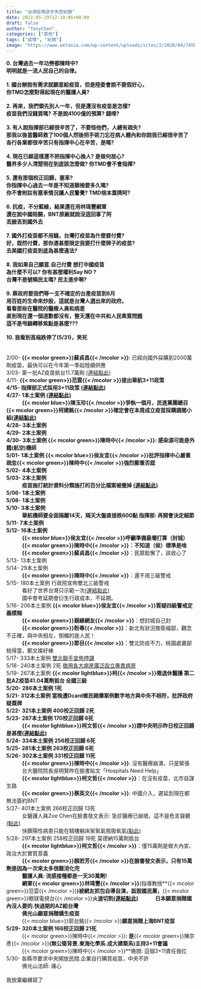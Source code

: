 ```yaml
---
title: "台灣疫情逐步失控紀錄"
date: 2021-05-29T12:10:05+08:00
draft: false
author: "TonyChen"
categories: ["其他"]
tags: ["疫情", "紀錄"]
image: "https://www.eetasia.com/wp-content/uploads/sites/2/2020/04/745b19a1-e84a-423a-8396-31041d28b39e.png"
---
```

**0. 台灣過去一年功勞都陳時中?**     
**明明就是一流人民自己的自律。**   
\
**1. 國台辦說有需求就願意給疫苗，但是陸委會說不要假好心，    
你TMD怎麼對得起現在的醫護人員?    
\
2. 再來，我們領先別人一年，但是還沒有疫苗是怎樣?  
疫苗我們沒錢買嗎? 不是說4100億的預算? 錢哩?  
\
3. 有人說指揮部已經很辛苦了，不要怪他們，人總有疏失?   
那我以後當醫師救了100個人然後把手術刀忘在病人體內和你說我已經很辛苦了  
各行各業都很辛苦只有指揮中心在辛苦，是嗎?  
\
4. 現在已經這樣還不把指揮中心換人? 是做何居心?  
醫界多少人清楚現在到底該怎麼做? 你TMD會不會指揮?   
\
5. 還有那個校正回歸，塞車?   
你指揮中心過去一年是不知道篩檢要多久嗎?      
你不會附註有塞車情況讓人民警覺? TMD根本蓋牌阿?  
\
6. 抗疫，不分藍綠，結果還在用林瑋豐網軍  
還在說中國阻饒，BNT原廠就說沒這回事了阿    
丟臉丟到國外去       
\
7. 國外打疫苗都不用錢，台灣打疫苗為什麼要付費?  
好，既然付費，那你憑甚麼限定我要打什麼牌子的疫苗?  
去美國打疫苗到底為甚麼違法?    
\
8. 我如果自己願意.自己付費 想打中國疫苗    
為什麼不可以? 你有甚麼權利Say NO ?  
台灣不是號稱民主嗎? 民主進步啊?   
\
9. 蔡政府要我們等一支不確定的台產疫苗到8月      
用百姓的生命來炒股，這就是台灣人選出來的政府。     
看看那些在醫院的醫療人員和病患  
直到現在還一個道歉都沒有，整天還在中共和人民素質問題    
這不是甩鍋轉移焦點是甚麼???              
\
10. 我看到高端跌停了(5/31)，笑死**  
\
\
2/00- **{{< mcolor green>}}蘇貞昌{{< /mcolor >}}**: 已經向國外採購到2000萬劑疫苗，最快可以在今年第一季起陸續供應  
3/03- 第一批AZ疫苗抵台11.7萬劑 [(連結點此)](https://www.commonhealth.com.tw/article/83781)  
4/11- **{{< mcolor green>}}范雲{{< /mcolor >}}**提出華航3+11政策  
4/15- 指揮部正式採用3+11政策 [(連結點此)](https://dailyview.tw/Popular/Detail/10477)  
4/27- 1本土案例 [(連結點此)](https://covid-19.nchc.org.tw/cdcCards.php)  
&emsp;&emsp;&emsp;**{{< mcolor blue>}}陳玉珍{{< /mcolor >}}**爭執一個月，民進黨團總召**{{< mcolor green>}}柯建銘{{< /mcolor >}}**確定會在本周成立疫苗採購調閱小組[(連結點此)](https://www.chinatimes.com/realtimenews/20210427002967-260407?chdtv)     
4/28- 3本土案例  
4/29- 2本土案例  
4/30- 3本土案例 **{{< mcolor green>}}陳時中{{< /mcolor >}}**: 感染源可能是外籍(航空)機師   
5/01- 1本土案例 **{{< mcolor blue>}}侯友宜{{< /mcolor >}}**批評指揮中心嚴重疏忽**{{< mcolor green>}}陳時中{{< /mcolor >}}**強烈鄭重否認     
5/02- 4本土案例  
5/03- 2本土案例  
&emsp;&emsp;&emsp;疫苗施打統計資料分類施打的百分比檔案被撤掉 [(連結點此)](https://www.dcard.tw/f/2019_ncov/p/236016746)       
5/06- 1本土案例  
5/08- 1本土案例  
5/10- 3本土案例  
&emsp;&emsp;&emsp;華航機師要全面隔離14天，隔天大盤直接跌600點 指揮部: 再開會決定細節     
5/11- 7本土案例  
5/12- 16本土案例  
&emsp;&emsp;&emsp;**{{< mcolor blue>}}侯友宜{{< /mcolor >}}**呼籲準備最壞打算（封城）     
&emsp;&emsp;&emsp;**{{< mcolor green>}}陳時中{{< /mcolor >}}**：不知道（侯）標準是啥  
&emsp;&emsp;&emsp;**{{< mcolor green>}}蘇貞昌{{< /mcolor >}}**：民眾鬆懈了，該收心了       
5/13- 13本土案例  
5/14- 29本土案例     
&emsp;&emsp;&emsp;**{{< mcolor green>}}陳時中{{< /mcolor >}}**：還不用三級警戒  
5/15- 180本土案例 行政院宣佈雙北三級警戒   
&emsp;&emsp;&emsp;看好了世界台灣只示範一次[(連結點此)](https://zh.wikipedia.org/wiki/%E7%9C%8B%E5%A5%BD%E4%BA%86%E4%B8%96%E7%95%8C)   
&emsp;&emsp;&emsp;國中會考延期會衍生行政成本，不延期。  
5/16- 206本土案例 **{{< mcolor blue>}}侯友宜{{< /mcolor >}}**質疑四級警戒定義模糊  
&emsp;&emsp;&emsp;**{{< mcolor green>}}親綠網友{{< /mcolor >}}**：想封城自己封   
&emsp;&emsp;&emsp;**{{< mcolor green>}}粉專{{< /mcolor >}}**：新北有狀況推衛福部，觀念不正確，與中央相左，倒楣的是人民！    
&emsp;&emsp;&emsp;**{{< mcolor green>}}節目{{< /mcolor >}}**：雙北防疫不力，桃園處置部桃得當，鄭文燦好棒    
5/17- 333本土案例 [雙北聯手宣佈停課](https://www.ettoday.net/news/20210517/1983598.htm)  
5/18- 240本土案例 2死 [徵用各大病房廣泛設立專責病房](https://www.facebook.com/DoctorKoWJ/posts/3452929288142360)    
5/19- 267本土案例 **{{< mcolor lightblue>}}柯{{< /mcolor >}}**徵退休醫護 第二批AZ疫苗41.04萬劑抵台 全國三級   
5/20- 286本土案例 1死  
5/21- 312本土案例 當晚遭Dcard鄉民踢爆案例數字地方與中央不相符，批評政府疑蓋牌     
5/22- 321本土案例 400校正回歸 2死    
5/23- 287本土案例 170校正回歸 6死     
&emsp;&emsp;&emsp;**{{< mcolor lightblue>}}柯文哲{{< /mcolor >}}**請中央明示昨日校正回歸是甚麼[(連結點此)](https://udn.com/news/story/120940/5479680)    
5/24- 334本土案例 256校正回歸 6死  
5/25- 281本土案例 263校正回歸 6死  
5/26- 302本土案例 331校正回歸 11死  
&emsp;&emsp;&emsp;**{{< mcolor green>}}陳時中{{< /mcolor >}}**: 沒有醫療崩潰，只是緊張  
&emsp;&emsp;&emsp;台大醫院院長吳明賢昨在臉書貼文「Hospitals Need Help」  
&emsp;&emsp;&emsp;**{{< mcolor lightblue>}}柯文哲{{< /mcolor >}}**：在沒有疫苗，北市自謀生路   
&emsp;&emsp;&emsp;**{{< mcolor green>}}蔡英文{{< /mcolor >}}**: 中國介入，遲延到現在都無法簽約BNT        
5/27- 401本土案例 266校正回歸 13死   
&emsp;&emsp;&emsp;女醫護人員Zoe Chen在臉書發文表示: 急診醫療已崩壞，這不是危言聳聽[(點此)](https://www.facebook.com/hsiaojou.chen.5/posts/4582958575053074)  
&emsp;&emsp;&emsp;快篩陽性病患只能在騎樓躺床架氧氣瓶吸氧氣[(點此)](https://udn.com/news/story/122173/5489953)      
5/28- 297本土案例 258校正回歸 19死 莫德納15萬劑抵台  
&emsp;&emsp;&emsp;**{{< mcolor lightblue>}}柯文哲{{< /mcolor >}}**：僅15萬劑是做大內宣、政治大於實質意義     
&emsp;&emsp;&emsp;**{{< mcolor green>}}顏若芳{{< /mcolor >}}**在臉書發文表示，只有15萬劑是因為一次來太多很難消化完  
&emsp;&emsp;&emsp;醫護人員: 流感接種都是一天30萬劑!   
&emsp;&emsp;&emsp;網軍**{{< mcolor green>}}林瑋豐{{< /mcolor >}}**(指導教授**{{< mcolor green>}}范雲{{< /mcolor >}}**)被網友抓包自導自演，詆毀國民黨，**{{< mcolor green>}}眼球電視台{{< /mcolor >}}**火速切割[(連結點此)](https://tw.appledaily.com/local/20210525/G5GPMK6AU5BFDJFSL5X74VXIR4/)
&emsp;&emsp;&emsp;日本願意捐贈國內沒人要的.快過期的AZ給台灣  
&emsp;&emsp;&emsp;佛光山願意捐贈嬌生疫苗    
&emsp;&emsp;&emsp;**{{< mcolor blue>}}郭台銘{{< /mcolor >}}**願意捐贈上海BNT疫苗             
5/29- 320本土案例 166校正回歸 21死     
&emsp;&emsp;&emsp;**{{< mcolor green>}}陳時中{{< /mcolor >}}**: 是**{{< mcolor green>}}陳宗彥{{< /mcolor >}}**(無公衛背景.東海化學系.成大建築系)主持3+11會議  
&emsp;&emsp;&emsp;**{{< mcolor green>}}陳時中{{< /mcolor >}}**晚間: 這個3+11責任我扛    
5/30- 各縣市要求中央開放民間.企業自行購買疫苗，中央不許   
&emsp;&emsp;&emsp;佛光山法師: 痛心    
\
我放棄繼續寫了  
